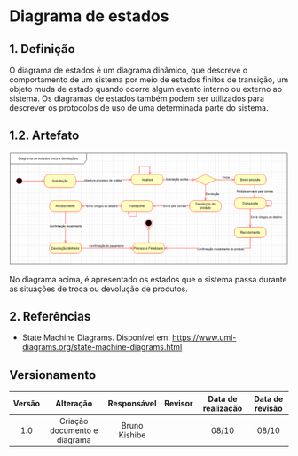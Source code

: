 # Diagrama de estados

## 1. Definição

O diagrama de estados é um diagrama dinâmico, que descreve o comportamento de um sistema por meio de estados finitos de transição, um objeto muda de estado quando ocorre algum evento interno ou externo ao sistema. Os diagramas de estados também podem ser utilizados para descrever os protocolos de uso de uma determinada parte do sistema.

## 1.2. Artefato

![Diagrama de estados](../Assets/diagrama_estados.png)

No diagrama acima, é apresentado os estados que o sistema passa durante as situações de troca ou devolução de produtos.

## 2. Referências

- State Machine Diagrams. Disponível em: https://www.uml-diagrams.org/state-machine-diagrams.html

## Versionamento

| Versão |     Alteração     |  Responsável  | Revisor | Data de realização | Data de revisão 
| :----: | :---------------: | :-----------: | :-----: | :---: | :----:
|  1.0   | Criação documento e diagrama | Bruno Kishibe |  | 08/10 | 08/10
